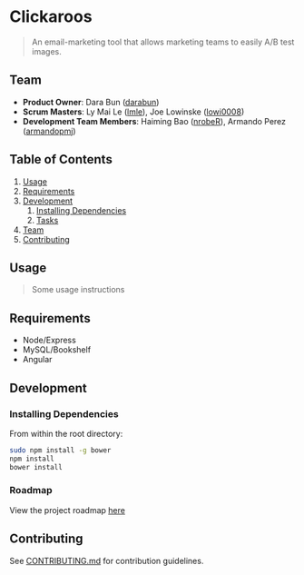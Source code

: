 # Clickaroos

> An email-marketing tool that allows marketing teams to easily A/B test images.

## Team

  - __Product Owner__: Dara Bun ([darabun](http://www.github.com/darabun))
  - __Scrum Masters__: Ly Mai Le ([lmle](http://www.github.com/lmle)), Joe Lowinske ([lowi0008](http://www.github.com/lowi0008))
  - __Development Team Members__: Haiming Bao ([nrobeR](http://www.github.com/nrobeR)), Armando Perez ([armandopmj](http://www.github.com/armandopmj))

## Table of Contents

1. [Usage](#Usage)
1. [Requirements](#requirements)
1. [Development](#development)
    1. [Installing Dependencies](#installing-dependencies)
    1. [Tasks](#tasks)
1. [Team](#team)
1. [Contributing](#contributing)

## Usage

> Some usage instructions

## Requirements

- Node/Express
- MySQL/Bookshelf
- Angular

## Development

### Installing Dependencies

From within the root directory:

```sh
sudo npm install -g bower
npm install
bower install
```

### Roadmap

View the project roadmap [here](https://www.github.com/HumanBeans/Clickaroos/issues)


## Contributing

See [CONTRIBUTING.md](CONTRIBUTING.md) for contribution guidelines.
